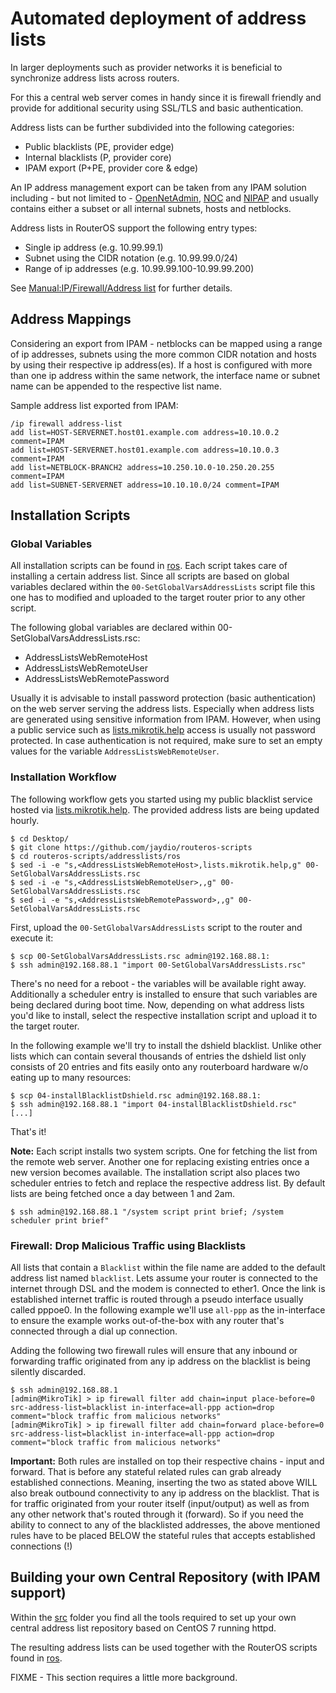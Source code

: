 # Automated deployment of address lists

In larger deployments such as provider networks it is beneficial to synchronize address lists across routers.

For this a central web server comes in handy since it is firewall friendly and provide for additional security using SSL/TLS and basic authentication.

Address lists can be further subdivided into the following categories:

 * Public blacklists (PE, provider edge)
 * Internal blacklists (P, provider core)
 * IPAM export (P+PE, provider core & edge)

An IP address management export can be taken from any IPAM solution including - but not limited to - [OpenNetAdmin](http://opennetadmin.com/), [NOC](https://kb.nocproject.org/) and [NIPAP](http://spritelink.github.io/NIPAP/) and usually contains either a subset or all internal subnets, hosts and netblocks.

Address lists in RouterOS support the following entry types:

 * Single ip address (e.g. 10.99.99.1)
 * Subnet using the CIDR notation (e.g. 10.99.99.0/24)
 * Range of ip addresses (e.g. 10.99.99.100-10.99.99.200)

See [Manual:IP/Firewall/Address list](http://wiki.mikrotik.com/wiki/Manual:IP/Firewall/Address_list) for further details.

## Address Mappings

Considering an export from IPAM - netblocks can be mapped using a range of ip addresses, subnets using the more common CIDR notation and hosts by using their respective ip address(es). If a host is configured with more than one ip address within the same network, the interface name or subnet name can be appended to the respective list name.

Sample address list exported from IPAM:

```
/ip firewall address-list
add list=HOST-SERVERNET.host01.example.com address=10.10.0.2 comment=IPAM
add list=HOST-SERVERNET.host01.example.com address=10.10.0.3 comment=IPAM
add list=NETBLOCK-BRANCH2 address=10.250.10.0-10.250.20.255 comment=IPAM
add list=SUBNET-SERVERNET address=10.10.10.0/24 comment=IPAM
```

## Installation Scripts

### Global Variables

All installation scripts can be found in [ros](ros/). Each script takes care of installing a certain address list. Since all scripts are based on global variables declared within the `00-SetGlobalVarsAddressLists` script file this one has to modified and uploaded to the target router prior to any other script.

The following global variables are declared within 00-SetGlobalVarsAddressLists.rsc:

 * AddressListsWebRemoteHost
 * AddressListsWebRemoteUser
 * AddressListsWebRemotePassword

Usually it is advisable to install password protection (basic authentication) on the web server serving the address lists. Especially when address lists are generated using sensitive information from IPAM. However, when using a public service such as [lists.mikrotik.help](https://lists.mikrotik.help) access is usually not password protected. In case authentication is not required, make sure to set an empty values for the variable `AddressListsWebRemoteUser`.

### Installation Workflow

The following workflow gets you started using my public blacklist service hosted via [lists.mikrotik.help](http://lists.mikrotik.help/). The provided address lists are being updated hourly.

```
$ cd Desktop/
$ git clone https://github.com/jaydio/routeros-scripts
$ cd routeros-scripts/addresslists/ros
$ sed -i -e "s,<AddressListsWebRemoteHost>,lists.mikrotik.help,g" 00-SetGlobalVarsAddressLists.rsc
$ sed -i -e "s,<AddressListsWebRemoteUser>,,g" 00-SetGlobalVarsAddressLists.rsc
$ sed -i -e "s,<AddressListsWebRemotePassword>,,g" 00-SetGlobalVarsAddressLists.rsc
```

First, upload the `00-SetGlobalVarsAddressLists` script to the router and execute it:

```
$ scp 00-SetGlobalVarsAddressLists.rsc admin@192.168.88.1:
$ ssh admin@192.168.88.1 "import 00-SetGlobalVarsAddressLists.rsc"
```

There's no need for a reboot - the variables will be available right away. Additionally a scheduler entry is installed to ensure that such variables are being declared during boot time. Now, depending on what address lists you'd like to install, select the respective installation script and upload it to the target router.

In the following example we'll try to install the dshield blacklist. Unlike other lists which can contain several thousands of entries the dshield list only consists of 20 entries and fits easily onto any routerboard hardware w/o eating up to many resources:

```
$ scp 04-installBlacklistDshield.rsc admin@192.168.88.1:
$ ssh admin@192.168.88.1 "import 04-installBlacklistDshield.rsc"
[...]
```

That's it!

**Note:** Each script installs two system scripts. One for fetching the list from the remote web server. Another one for replacing existing entries once a new version becomes available. The installation script also places two scheduler entries to fetch and replace the respective address list. By default lists are being fetched once a day between 1 and 2am.

```
$ ssh admin@192.168.88.1 "/system script print brief; /system scheduler print brief"
```

### Firewall: Drop Malicious Traffic using Blacklists

All lists that contain a `Blacklist` within the file name are added to the default address list named `blacklist`. Lets assume your router is connected to the internet through DSL and the modem is connected to ether1. Once the link is established internet traffic is routed through a pseudo interface usually called pppoe0. In the following example we'll use `all-ppp` as the in-interface to ensure the example works out-of-the-box with any router that's connected through a dial up connection.

Adding the following two firewall rules will ensure that any inbound or forwarding traffic originated from any ip address on the blacklist is being silently discarded.

```
$ ssh admin@192.168.88.1
[admin@MikroTik] > ip firewall filter add chain=input place-before=0 src-address-list=blacklist in-interface=all-ppp action=drop comment="block traffic from malicious networks"
[admin@MikroTik] > ip firewall filter add chain=forward place-before=0 src-address-list=blacklist in-interface=all-ppp action=drop comment="block traffic from malicious networks"
```

**Important:** Both rules are installed on top their respective chains - input and forward. That is before any stateful related rules can grab already established connections. Meaning, inserting the two as stated above WILL also break outbound connectivity to any ip address on the blacklist. That is for traffic originated from your router itself (input/output) as well as from any other network that's routed through it (forward). So if you need the ability to connect to any of the blacklisted addresses, the above mentioned rules have to be placed BELOW the stateful rules that accepts established connections (!)

## Building your own Central Repository (with IPAM support)

Within the [src](src/) folder you find all the tools required to set up your own central address list repository based on CentOS 7 running httpd.

The resulting address lists can be used together with the RouterOS scripts found in [ros](ros/).

FIXME - This section requires a little more background.


